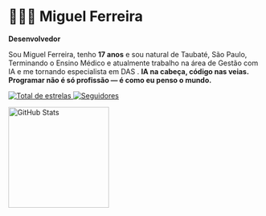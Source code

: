 # 👨🏻‍💻 Miguel Ferreira

**Desenvolvedor**

Sou Miguel Ferreira, tenho **17 anos** e sou natural de Taubaté, São Paulo, Terminando o Ensino Médico e atualmente trabalho na área de Gestão com IA e me tornando especialista em DAS . **IA na cabeça, código nas veias. Programar não é só profissão — é como eu penso o mundo.**

<p align="left">
    <a href="https://github.com/mfzera?tab=repositories&sort=stargazers">
        <img 
            alt="Total de estrelas" 
            title="Total de estrelas GitHub" 
            src="https://custom-icon-badges.demolab.com/github/stars/mfzera?color=111&style=for-the-badge&labelColor=111&logo=star&label=estrelas"
        />
    </a>
    <a href="https://github.com/mfzera?tab=followers">
        <img 
            alt="Seguidores" 
            title="Me siga no GitHub" 
            src="https://custom-icon-badges.demolab.com/github/followers/mfzera?color=000&labelColor=000&style=for-the-badge&logo=github&label=Seguidores&logoColor=white"
        />
    </a>
</p>

<img 
      align="left" 
      alt="GitHub Stats" 
      height="200" 
      src="[https://github-readme-stats.vercel.app/api/top-langs/?username=mfzera&theme=github_dark_dimmed&layout=compact&custom_title=Tecnologias&langs_count=9]" 
  />

</p>
